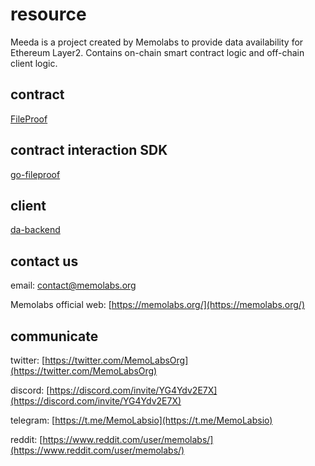 # resource

Meeda is a project created by Memolabs to provide data availability for Ethereum Layer2. Contains on-chain smart contract logic and off-chain client logic.

## contract

[FileProof](http://132.232.87.203:8088/did/did-solidity/tree/memoda)

## contract interaction SDK

[go-fileproof](http://132.232.87.203:8088/did/go-did)

## client

[da-backend](http://132.232.87.203:8088/middleware/backend/tree/da-ljt)

## contact us

email: [contact@memolabs.org](contact@memolabs.org)

Memolabs official web: [https://memolabs.org/](https://memolabs.org/)

## communicate

twitter: [https://twitter.com/MemoLabsOrg](https://twitter.com/MemoLabsOrg)

discord: [https://discord.com/invite/YG4Ydv2E7X](https://discord.com/invite/YG4Ydv2E7X)

telegram: [https://t.me/MemoLabsio](https://t.me/MemoLabsio)

reddit: [https://www.reddit.com/user/memolabs/](https://www.reddit.com/user/memolabs/)
